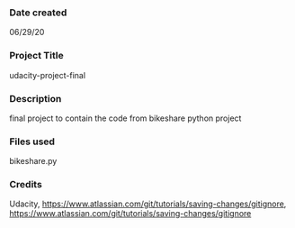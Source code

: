 ### Date created
06/29/20

### Project Title
udacity-project-final

### Description
final project to contain the code from bikeshare python project

### Files used
bikeshare.py

### Credits
Udacity, https://www.atlassian.com/git/tutorials/saving-changes/gitignore, https://www.atlassian.com/git/tutorials/saving-changes/gitignore

